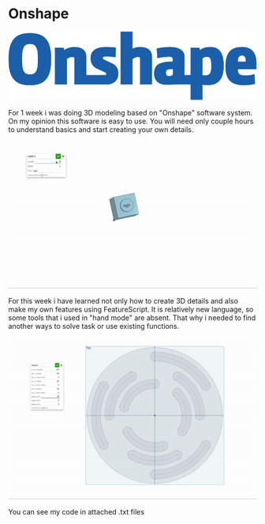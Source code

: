# Onshape

![](onshape_logo.png)

For 1 week i was doing 3D modeling based on "Onshape" software system.
On my opinion this software is easy to use. You will need only couple hours to understand basics and start creating your own details.

![](lego.gif)

For this week i have learned not only how to create 3D details and also make my own features using FeatureScript.
It is relatively new language, so some tools that i used in "hand mode" are absent. That why i needed to find another ways to solve task or use existing functions. 

![](circle.gif)

You can see my code in attached .txt files

